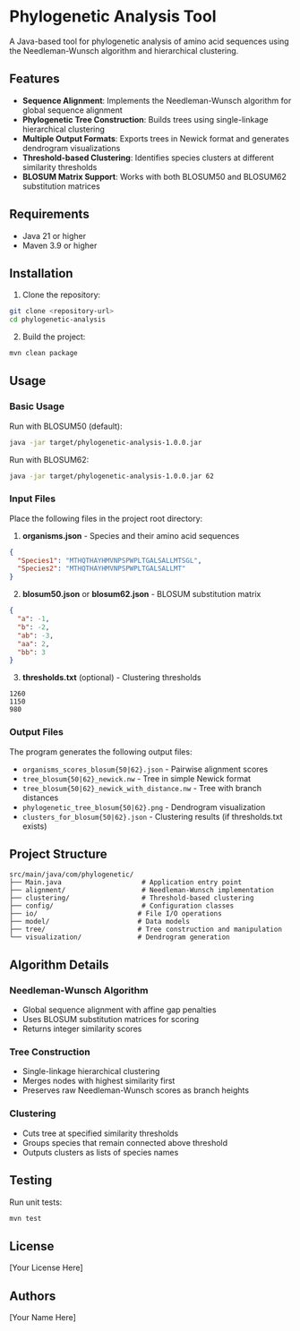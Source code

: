# Phylogenetic Analysis Tool

A Java-based tool for phylogenetic analysis of amino acid sequences using the Needleman-Wunsch algorithm and hierarchical clustering.

## Features

- **Sequence Alignment**: Implements the Needleman-Wunsch algorithm for global sequence alignment
- **Phylogenetic Tree Construction**: Builds trees using single-linkage hierarchical clustering
- **Multiple Output Formats**: Exports trees in Newick format and generates dendrogram visualizations
- **Threshold-based Clustering**: Identifies species clusters at different similarity thresholds
- **BLOSUM Matrix Support**: Works with both BLOSUM50 and BLOSUM62 substitution matrices

## Requirements

- Java 21 or higher
- Maven 3.9 or higher

## Installation

1. Clone the repository:
```bash
git clone <repository-url>
cd phylogenetic-analysis
```

2. Build the project:
```bash
mvn clean package
```

## Usage

### Basic Usage

Run with BLOSUM50 (default):
```bash
java -jar target/phylogenetic-analysis-1.0.0.jar
```

Run with BLOSUM62:
```bash
java -jar target/phylogenetic-analysis-1.0.0.jar 62
```

### Input Files

Place the following files in the project root directory:

1. **organisms.json** - Species and their amino acid sequences
```json
{
  "Species1": "MTHQTHAYHMVNPSPWPLTGALSALLMTSGL",
  "Species2": "MTHQTHAYHMVNPSPWPLTGALSALLMT"
}
```

2. **blosum50.json** or **blosum62.json** - BLOSUM substitution matrix
```json
{
  "a": -1,
  "b": -2,
  "ab": -3,
  "aa": 2,
  "bb": 3
}
```

3. **thresholds.txt** (optional) - Clustering thresholds
```
1260
1150
980
```

### Output Files

The program generates the following output files:

- `organisms_scores_blosum{50|62}.json` - Pairwise alignment scores
- `tree_blosum{50|62}_newick.nw` - Tree in simple Newick format
- `tree_blosum{50|62}_newick_with_distance.nw` - Tree with branch distances
- `phylogenetic_tree_blosum{50|62}.png` - Dendrogram visualization
- `clusters_for_blosum{50|62}.json` - Clustering results (if thresholds.txt exists)

## Project Structure

```
src/main/java/com/phylogenetic/
├── Main.java                    # Application entry point
├── alignment/                   # Needleman-Wunsch implementation
├── clustering/                  # Threshold-based clustering
├── config/                      # Configuration classes
├── io/                         # File I/O operations
├── model/                      # Data models
├── tree/                       # Tree construction and manipulation
└── visualization/              # Dendrogram generation
```

## Algorithm Details

### Needleman-Wunsch Algorithm
- Global sequence alignment with affine gap penalties
- Uses BLOSUM substitution matrices for scoring
- Returns integer similarity scores

### Tree Construction
- Single-linkage hierarchical clustering
- Merges nodes with highest similarity first
- Preserves raw Needleman-Wunsch scores as branch heights

### Clustering
- Cuts tree at specified similarity thresholds
- Groups species that remain connected above threshold
- Outputs clusters as lists of species names

## Testing

Run unit tests:
```bash
mvn test
```

## License

[Your License Here]

## Authors

[Your Name Here]